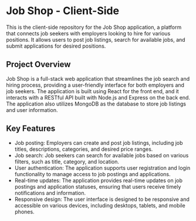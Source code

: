 # Job Shop - Client-Side

This is the client-side repository for the Job Shop application, a platform that connects job seekers with employers looking to hire for various positions. It allows users to post job listings, search for available jobs, and submit applications for desired positions.

## Project Overview

Job Shop is a full-stack web application that streamlines the job search and hiring process, providing a user-friendly interface for both employers and job seekers. The application is built using React for the front end, and it interacts with a RESTful API built with Node.js and Express on the back end. The application also utilizes MongoDB as the database to store job listings and user information.

## Key Features

- Job posting: Employers can create and post job listings, including job titles, descriptions, categories, and desired price ranges.
- Job search: Job seekers can search for available jobs based on various filters, such as title, category, and location.
- User authentication: The application supports user registration and login functionality to manage access to job postings and applications.
- Real-time updates: The application provides real-time updates on job postings and application statuses, ensuring that users receive timely notifications and information.
- Responsive design: The user interface is designed to be responsive and accessible on various devices, including desktops, tablets, and mobile phones.

